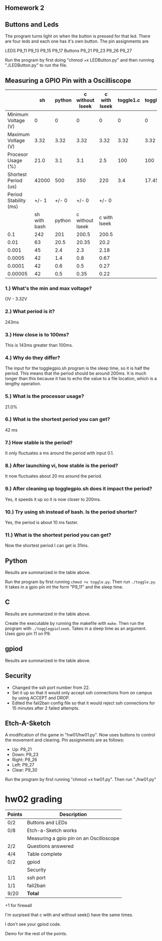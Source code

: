 ## Homework 2

## Buttons and Leds
The program turns light on when the button is pressed for that led. There are four leds and each one has it's own button. The pin assignments are

LEDS
	P9_11
	P9_13
	P9_15
	P9_17
Buttons
	P9_21
	P9_23
	P9_26
	P9_27

Run the program by first doing "chmod +x LEDButton.py" and then running "./LEDButton.py" to run the file.

## Measuring a GPIO Pin with a Oscilliscope

| | sh | python | c without lseek | c with lseek | toggle1.c | toggle1.py | toggle2.c | toggle2.py |
| --- | --- | --- | --- | --- | --- | --- | --- | --- |
| Minimum Voltage (V) | 0 | 0 | 0 | 0 | 0 | 0 | 0 | 0 |
| Maximum Voltage (V) | 3.32 | 3.32 | 3.32 | 3.32 | 3.32 | 3.32 | 3.32 | 3.32 |
| Procesor Usage (%) | 21.0 | 3.1 | 3.1 | 2.5 | 100 | 100 | 100 | 100 |
| Shortest Period (us) | 42000 | 500 | 350 | 220 | 3.4 | 17.45 | 3.6 | 18.3 |
| Period Stability (ms) | +/- 1 | +/- 0 | +/- 0 | +/- 0 |  |  |  |  |
|  | sh with bash | python | c without lseek | c with lseek |
| 0.1 | 242 | 201 |  200.5 |  200.5 |
| 0.01 | 63 | 20.5 | 20.35 | 20.2 |
| 0.001 | 45 | 2.4 | 2.3 | 2.18 |
| 0.0005 | 42 | 1.4 | 0.8 | 0.67 |
| 0.0001 | 42 | 0.6 | 0.5 | 0.27 |
| 0.00005 | 42 | 0.5 | 0.35 | 0.22 | 

### 1.) What's the min and max voltage?

OV - 3.32V

### 2.) What period is it?

243ms

### 3.) How close is to 100ms?

This is 143ms greater than 100ms.

### 4.) Why do they differ?

The input for the togglegpio.sh program is the sleep time, so it is half the period. 
This means that the period should be around 200ms. It is much longer than this because 
it has to echo the value to a file location, which is a lengthy operation.

### 5.) What is the processor usage?

21.0%

### 6.) What is the shortest period you can get?

42 ms

### 7.) How stable is the period?

It only fluctuates a ms around the period with input 0.1.

### 8.) After launching vi, how stable is the period?

It now fluctuates about 20 ms around the period.

### 9.) After cleaning up togglegpio.sh does it impact the period?

Yes, it speeds it up so it is now closer to 200ms.

### 10.) Try using sh instead of bash. Is the period shorter?

Yes, the period is about 10 ms faster.

### 11.) What is the shortest period you can get?

Now the shortest period I can get is 31ms.

## Python

Results are summarized in the table above.

Run the program by first running `chmod +x toggle.py`. Then run `./toggle.py`. It takes in a gpio pin int the form "P9_11" and the sleep time.

## C

Results are summarized in the table above.

Create the executable by running the makefile with `make`. Then run the program with `./togglegpiolseek`. Takes in a sleep time as an argument.
Uses gpio pin 11 on P9.

## gpiod

Results are summarized in the table above.

## Security

* Changed the ssh port number from 22.
* Set it up so that it would only accept ssh connections from on campus by using ACCEPT and DROP.
* Edited the fail2ban config file so that it would reject ssh connections for 15 minutes after 2 failed attempts.

## Etch-A-Sketch

A modification of the game in "hw01/hw01.py". Now uses buttons to control the movement and clearing. Pin assignments are as follows:
* Up: P9_21
* Down: P9_23
* Right: P9_26
* Left: P9_27
* Clear: P9_30

Run the program by first running "chmod +x hw01.py". Then run "./hw01.py"


# hw02 grading

| Points      | Description |
| ----------- | ----------- |
|  0/2 | Buttons and LEDs 
|  0/8 | Etch-a-Sketch works
|      | Measuring a gpio pin on an Oscilloscope 
|  2/2 | Questions answered
|  4/4 | Table complete
|  0/2 | gpiod
|      | Security
|  1/1 | ssh port 
|  1/1 | fail2ban
|  9/20   | **Total**
+1 for firewall


I'm surpised that c with and without seek() have the same times.

I don't see your gpiod code.

Demo for the rest of the points.